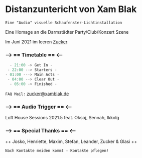 # Distanzuntericht von Xam Blak

`Eine "Audio" visuelle Schaufenster-Lichtinstallation`

Eine Homage an die Darmstädter Party/Club/Konzert Szene

Im Juni 2021 im leeren [Zucker](http://zuckersachen.de)

### --> == Timetable == <--
```js
  - 21:00 -> Get In -
 - 22:00 --> Starters -
- 01:00 ---> Main Acts -
 - 04:00 --> Clear Out -
  - 05:00 -> Finished -
```
`FAQ Mail:` [zucker@xamblak.de](mailto:zucker@xamblak.de)

### --> == Audio Trigger == <--
Loft House Sessions 2021.5 feat. Oksoj, Sennah, Ikkolg

### --> == Special Thanks == <--
++ Josko, Henriette, Maxim, Stefan, Leander, Zucker & Glasi ++

`Nach Kontakte meiden kommt - Kontakte pflegen!`
